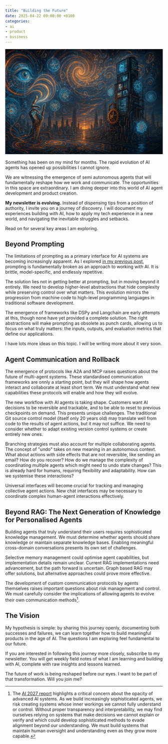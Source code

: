 ```yaml
---
title: "Building the Future"
date: 2025-04-22 09:00:00 +0100
categories:
- ai
- product
- business
---
```


![A diagram of the future of AI agents](/assets/img/building-the-future.jpeg)

Something has been on my mind for months. The rapid evolution of AI agents has opened up possibilities I cannot ignore.

We are witnessing the emergence of semi autonomous agents that will fundamentally reshape how we work and communicate. The opportunities in this space are extraordinary. I am diving deeper into this world of AI agent development and product creation.

**My newsletter is evolving.** Instead of dispensing tips from a position of authority, I invite you on a journey of discovery. I will document my experiences building with AI, how to apply my tech experience in a new world, and navigating the inevitable struggles and setbacks.

Read on for several key areas I am exploring.

<!--more-->

## Beyond Prompting

The limitations of prompting as a primary interface for AI systems are becoming increasingly apparent. As I explored [in my previous post](/beyond-prompting), prompting is fundamentally broken as an approach to working with AI. It is brittle, model-specific, and endlessly repetitive.

The solution lies not in getting better at prompting, but in moving beyond it entirely. We need to develop higher-level abstractions that hide complexity while preserving control over what matters. This evolution mirrors the progression from machine code to high-level programming languages in traditional software development.

The emergence of frameworks like DSPy and Langchain are early attempts at this, though none have yet provided a complete solution. The right abstractions will make prompting as obsolete as punch cards, allowing us to focus on what truly matters: the inputs, outputs, and evaluation metrics that define our applications.

I have lots more ideas on this topic. I will be writing more about it very soon.

## Agent Communication and Rollback

The emergence of protocols like A2A and MCP raises questions about the future of multi-agent systems. These standardised communication frameworks are onnly a starting point, but they will shape how agents interact and collaborate at least short term. We must understand what new capabilities these protocols will enable and how they will evolve.

The new workflow with AI agents is taking shape. Customers want AI decisions to be reversible and trackable, and to be able to reset to previous checkpoints on demand. This presents unique challenges. The traditional Git source control model (itself only 20 years old) may translate well from code to the results of agent actions, but it may not suffice. We need to consider whether to adapt existing version control systems or create entirely new ones. 

Branching strategies must also account for multiple collaborating agents. The concept of "undo" takes on new meaning in an autonomous context. What about actions with side effects that are not reversible, like sending an email? How do you recover? How do we manage the complexity of coordinating multiple agents which might need to undo state changes? This is already hard for humans, requiring flexibility and adaptability. How can we systemise these interactions?

Universal interfaces will become crucial for tracking and managing collective agent actions. New chat interfaces may be necessary to coordinate complex human-agent interactions effectively.

## Beyond RAG: The Next Generation of Knowledge for Personalised Agents

Building agents that truly understand their users requires sophisticated knowledge management. We must determine whether agents should share knowledge or maintain separate knowledge bases. Enabling meaningful cross-domain conversations presents its own set of challenges.

Selective memory management could optimise agent capabilities, but implementation details remain unclear. Current RAG implementations need advancement, but the path forward is uncertain. Graph based RAG may offer solutions, but alternative approaches could prove more effective.

The development of custom communication protocols by agents themselves raises important questions about risk management and control. We must carefully consider the implications of allowing agents to evolve their own communication methods[^2027].

[^2027]: The [AI 2027 report](https://ai-2027.com) highlights a critical concern about the opacity of advanced AI systems. As we build increasingly sophisticated agents, we risk creating systems whose inner workings we cannot fully understand or control. Without proper transparency and interpretability, we may find ourselves relying on systems that make decisions we cannot explain or verify and which could develop sophisticated methods to evade alignment beyond our understanding. We must build systems that maintain human oversight and understanding even as they grow more capable.

## The Vision

My hypothesis is simple: by sharing this journey openly, documenting both successes and failures, we can learn together how to build meaningful products in the age of AI. The questions I am exploring feel fundamental to our future.

If you are interested in following this journey more closely, subscribe to my newsletter. You will get weekly field notes of what I am learning and building with AI, complete with raw insights and lessons learned.

The future of work is being reshaped before our eyes. I want to be part of that transformation. Will you join me? 